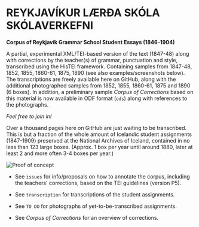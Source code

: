 # REYKJAVÍKUR LÆRÐA SKÓLA SKÓLAVERKEFNI

**Corpus of Reykjavík Grammar School Student Essays (1846-1904)**

A partial, experimental XML/TEI-based version of the text (1847-48) along with corrections by the teacher(s) of grammar, punctuation and style, transcribed using the HisTEI framework. Containing samples from 1847-48, 1852, 1855, 1860-61, 1875, 1890 (see also examples/screenshots below). The transcriptions are freely available here on GitHub, along with the additional photographed samples from 1852, 1855, 1860-61, 1875 and 1890 (6 boxes). In addition, a preliminary sample *Corpus of Corrections* based on this material is now available in ODF format (`ods`) along with references to the photographs.

   *Feel free to join in!* 

Over a thousand pages here on GitHub are just waiting to be transcribed. This is but a fraction of the whole amount of Icelandic student assignments (1847-1909) preserved at the National Archives of Iceland, contained in no less than 123 large boxes. (Approx. 1 box per year until around 1880, later at least 2 and more often 3-4 boxes per year.)

![Proof of concept](https://uni.hi.is/hfv3/files/2018/07/transcription.png)


- See `issues` for info/proposals on how to annotate the corpus, including the teachers' corrections, based on the TEI guidelines (version P5).

- See `transcription` for transcriptions of the student assignments.

- See `TO DO` for photographs of yet-to-be-transcribed assignments.

- See *Corpus of Corrections* for an overview of corrections.
 
